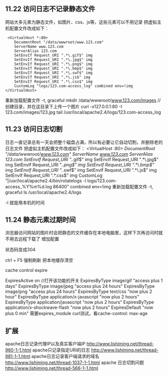 ## 11.22 访问日志不记录静态文件
网站大多元素为静态文件，如图片、css、js等，这些元素可以不用记录 
 把虚拟主机配置文件改成如下： 


```
 <VirtualHost *:80>
    DocumentRoot "/data/wwwroot/www.123.com"
    ServerName www.123.com
    ServerAlias 123.com
    SetEnvIf Request_URI ".*\.gif$" img
    SetEnvIf Request_URI ".*\.jpg$" img
    SetEnvIf Request_URI ".*\.png$" img
    SetEnvIf Request_URI ".*\.bmp$" img
    SetEnvIf Request_URI ".*\.swf$" img
    SetEnvIf Request_URI ".*\.js$" img
    SetEnvIf Request_URI ".*\.css$" img 
    CustomLog "logs/123.com-access_log" combined env=!img
</VirtualHost>

``` 

重新加载配置文件 -t, graceful
 mkdir /data/wwwroot/www.123.com/images //创建目录，并在这目录下上传一个图片
 curl -x127.0.0.1:80 -I 123.com/images/123.jpg 
 tail /usr/local/apache2.4/logs/123.com-access_log 


## 11.23 访问日志切割

日志一直记录总有一天会把整个磁盘占满，所以有必要让它自动切割，并删除老的日志文件 
 把虚拟主机配置文件改成如下： 
 <VirtualHost *:80>
    DocumentRoot "/data/wwwroot/www.123.com"
    ServerName www.123.com
    ServerAlias 123.com
   SetEnvIf Request_URI ".*\.gif$" img
    SetEnvIf Request_URI ".*\.jpg$" img
    SetEnvIf Request_URI ".*\.png$" img
    SetEnvIf Request_URI ".*\.bmp$" img
    SetEnvIf Request_URI ".*\.swf$" img
    SetEnvIf Request_URI ".*\.js$" img
    SetEnvIf Request_URI ".*\.css$" img 
    CustomLog "|/usr/local/apache2.4/bin/rotatelogs -l logs/123.com-access_%Y%m%d.log 86400" combined env=!img
</VirtualHost>
 重新加载配置文件 -t, graceful
 ls /usr/local/apache2.4/logs

 -l 就是用本机的时间 



## 11.24 静态元素过期时间

浏览器访问网站的图片时会把静态的文件缓存在本地电脑里，这样下次再访问时就不用去远程下载了
 增加配置

 状态码变成304

 ctrl + F5 强制刷新 把本地缓存清空
 
 cache control
 expire

<IfModule mod_expires.c>
    ExpiresActive on  //打开该功能的开关
    ExpiresByType image/gif  "access plus 1 days"
    ExpiresByType image/jpeg "access plus 24 hours"
    ExpiresByType image/png "access plus 24 hours"
    ExpiresByType text/css "now plus 2 hour"
    ExpiresByType application/x-javascript "now plus 2 hours"
    ExpiresByType application/javascript "now plus 2 hours"
    ExpiresByType application/x-shockwave-flash "now plus 2 hours"
    ExpiresDefault "now plus 0 min"
</IfModule>
 需要expires_module
 curl测试，看cache-control: max-age



## 扩展 
apache日志记录代理IP以及真实客户端IP  http://www.lishiming.net/thread-960-1-1.html
apache只记录指定URI的日志  http://www.lishiming.net/thread-981-1-1.html
apache日志记录客户端请求的域名  http://www.lishiming.net/thread-1037-1-1.html
apache 日志切割问题  http://www.lishiming.net/thread-566-1-1.html